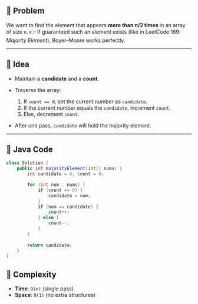 ## 🔹 Problem

We want to find the element that appears **more than n/2 times** in an array of size `n`.
👉 If guaranteed such an element exists (like in LeetCode 169: *Majority Element*), Boyer–Moore works perfectly.

---

## 🔹 Idea

* Maintain a **candidate** and a **count**.
* Traverse the array:

  1. If `count == 0`, set the current number as `candidate`.
  2. If the current number equals the `candidate`, increment `count`.
  3. Else, decrement `count`.
* After one pass, `candidate` will hold the majority element.

---

## 🔹 Java Code

```java
class Solution {
    public int majorityElement(int[] nums) {
        int candidate = 0, count = 0;

        for (int num : nums) {
            if (count == 0) {
                candidate = num;
            }
            if (num == candidate) {
                count++;
            } else {
                count--;
            }
        }
        
        return candidate;
    }
}
```

## 🔹 Complexity

* **Time**: `O(n)` (single pass)
* **Space**: `O(1)` (no extra structures)
